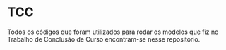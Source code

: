 # TCC

Todos os códigos que foram utilizados para rodar os modelos que fiz no Trabalho de Conclusão de Curso encontram-se nesse repositório.
